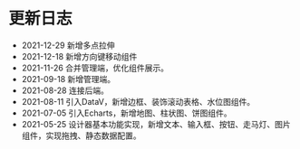 # 更新日志
* 2021-12-29   新增多点拉伸
* 2021-12-18   新增方向键移动组件
* 2021-11-26   合并管理端，优化组件展示。
* 2021-09-18   新增管理端。
* 2021-08-28   连接后端。
* 2021-08-11   引入DataV，新增边框、装饰滚动表格、水位图组件。
* 2021-07-05   引入Echarts，新增地图、柱状图、饼图组件。
* 2021-05-25   设计器基本功能实现，新增文本、输入框、按钮、走马灯、图片组件，实现拖拽、静态数据配置。
